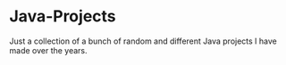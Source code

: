 # Java-Projects
Just a collection of a bunch of random and different Java projects I have made over the years.
